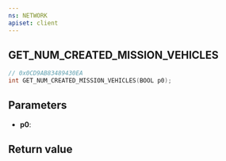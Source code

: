 ```yaml
---
ns: NETWORK
apiset: client
---
```

## GET_NUM_CREATED_MISSION_VEHICLES

```c
// 0x0CD9AB83489430EA
int GET_NUM_CREATED_MISSION_VEHICLES(BOOL p0);
```


## Parameters
* **p0**:

## Return value

